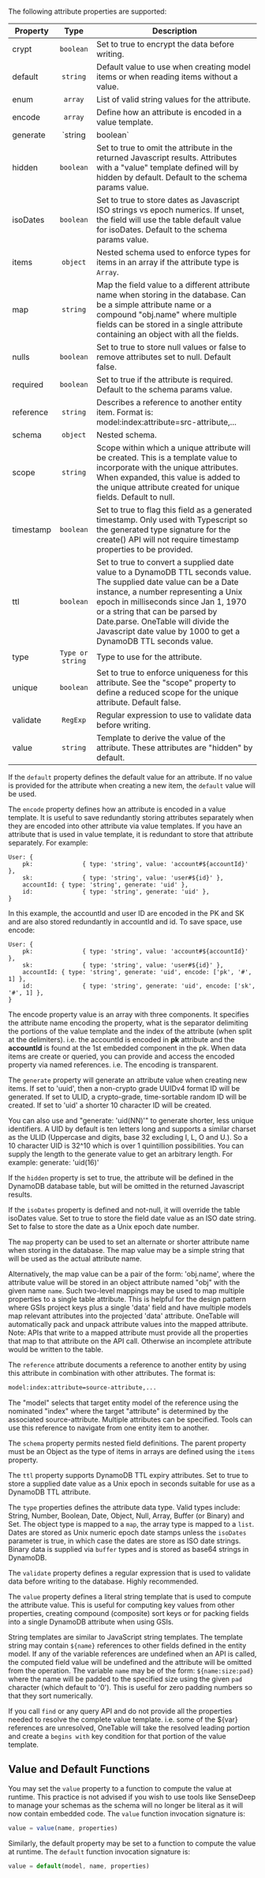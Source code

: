 The following attribute properties are supported:

| Property | Type | Description |
| -------- | :--: | ----------- |
| crypt | `boolean` | Set to true to encrypt the data before writing. |
| default | `string` | Default value to use when creating model items or when reading items without a value.|
| enum | `array` | List of valid string values for the attribute. |
| encode | `array` | Define how an attribute is encoded in a value template. |
| generate | `string|boolean` | Set to 'uid', 'ulid' or 'uuid' to automatically create a new ID value for the attribute when creating new items. Set to true to use a custom ID generator defined via the Table params.generate option. Default to null. |
| hidden | `boolean` | Set to true to omit the attribute in the returned Javascript results. Attributes with a "value" template defined will by hidden by default. Default to the schema params value. |
| isoDates | `boolean` | Set to true to store dates as Javascript ISO strings vs epoch numerics. If unset, the field will use the table default value for isoDates. Default to the schema params value. |
| items | `object` | Nested schema used to enforce types for items in an array if the attribute type is `Array`.
| map | `string` | Map the field value to a different attribute name when storing in the database. Can be a simple attribute name or a compound "obj.name" where multiple fields can be stored in a single attribute containing an object with all the fields. |
| nulls | `boolean` | Set to true to store null values or false to remove attributes set to null. Default false. |
| required | `boolean` | Set to true if the attribute is required. Default to the schema params value. |
| reference | `string` | Describes a reference to another entity item. Format is: model:index:attribute=src-attribute,... |
| schema | `object` | Nested schema. |
| scope | `string` | Scope within which a unique attribute will be created. This is a template value to incorporate with the unique attributes. When expanded, this value is added to the unique attribute created for unique fields. Default to null.|
| timestamp | `boolean` | Set to true to flag this field as a generated timestamp. Only used with Typescript so the generated type signature for the create() API will not require timestamp properties to be provided. |
| ttl | `boolean` | Set to true to convert a supplied date value to a DynamoDB TTL seconds value. The supplied date value can be a Date instance, a number representing a Unix epoch in milliseconds since Jan 1, 1970 or a string that can be parsed by Date.parse. OneTable will divide the Javascript date value by 1000 to get a DynamoDB TTL seconds value. |
| type | `Type or string` | Type to use for the attribute. |
| unique | `boolean` | Set to true to enforce uniqueness for this attribute. See the "scope" property to define a reduced scope for the unique attribute. Default false. |
| validate | `RegExp` | Regular expression to use to validate data before writing. |
| value | `string` | Template to derive the value of the attribute. These attributes are "hidden" by default. |


If the `default` property defines the default value for an attribute. If no value is provided for the attribute when creating a new item, the `default` value will be used.

The `encode` property defines how an attribute is encoded in a value template. It is useful to save redundantly storing attributes separately when they are encoded into other attribute via value templates. If you have an attribute that is used in value template, it is redundant to store that attribute separately. For example:

```
User: {
    pk:              { type: 'string', value: 'account#${accountId}' },
    sk:              { type: 'string', value: 'user#${id}' },
    accountId: { type: 'string', generate: 'uid' },
    id:              { type: 'string', generate: 'uid' },
}
```

In this example, the accountId and user ID are encoded in the PK and SK and are also stored redundantly in accountId and id. To save space, use encode:

```
User: {
    pk:              { type: 'string', value: 'account#${accountId}' },
    sk:              { type: 'string', value: 'user#${id}' },
    accountId: { type: 'string', generate: 'uid', encode: ['pk', '#', 1] },
    id:              { type: 'string', generate: 'uid', encode: ['sk', '#', 1] },
}
```

The encode property value is an array with three components. It specifies the attribute name encoding the property, what is the separator delimiting the portions of the value template and the index of the attribute (when split at the delimiters). i.e. the accountId is encoded in **pk** attribute and the **accountId** is found at the 1st embedded component in the pk. When data items are create or queried, you can provide and access the encoded property via named references. i.e. The encoding is transparent.

The `generate` property will generate an attribute value when creating new items. If set to 'uuid', then a non-crypto grade UUIDv4 format ID will be generated. If set to ULID, a crypto-grade, time-sortable random ID will be created. If set to 'uid' a shorter 10 character ID will be created.

You can also use and "generate: 'uid(NN)'" to generate shorter, less unique identifiers. A UID by default is ten letters long and supports a similar charset as the ULID (Uppercase and digits, base 32 excluding I, L, O and U.). So a 10 character UID is 32^10 which is over 1 quintillion possibilities. You can supply the length to the generate value to get an arbitrary length. For example: generate: 'uid(16)'

If the `hidden` property is set to true, the attribute will be defined in the DynamoDB database table, but will be omitted in the returned Javascript results.

If the `isoDates` property is defined and not-null, it will override the table isoDates value. Set to true to store the field date value as an ISO date string. Set to false to store the date as a Unix epoch date number.

The `map` property can be used to set an alternate or shorter attribute name when storing in the database. The map value may be a simple string that will be used as the actual attribute name.

Alternatively, the map value can be a pair of the form: 'obj.name', where the attribute value will be stored in an object attribute named "obj" with the given name `name`. Such two-level mappings may be used to map multiple properties to a single table attribute. This is helpful for the design pattern where GSIs project keys plus a single 'data' field and have multiple models map relevant attributes into the projected 'data' attribute. OneTable will automatically pack and unpack attribute values into the mapped attribute. Note: APIs that write to a mapped attribute must provide all the properties that map to that attribute on the API call. Otherwise an incomplete attribute would be written to the table.

The `reference` attribute documents a reference to another entity by using this attribute in combination with other attributes. The format is:

```bash
model:index:attribute=source-attribute,...
```

The "model" selects that target entity model of the reference using the nominated "index" where the target "attribute" is determined by the associated source-attribute. Multiple attributes can be specified. Tools can use this reference to navigate from one entity item to another.

The `schema` property permits nested field definitions. The parent property must be an Object as the type of items in arrays are defined using the `items` property.

The `ttl` property supports DynamoDB TTL expiry attributes. Set to true to store a supplied date value as a Unix epoch in seconds suitable for use as a DynamoDB TTL attribute.

The `type` properties defines the attribute data type. Valid types include: String, Number, Boolean, Date, Object, Null, Array, Buffer (or Binary) and Set. The object type is mapped to a `map`, the array type is mapped to a `list`. Dates are stored as Unix numeric epoch date stamps unless the `isoDates` parameter is true, in which case the dates are store as ISO date strings. Binary data is supplied via `buffer` types and is stored as base64 strings in DynamoDB.

The `validate` property defines a regular expression that is used to validate data before writing to the database. Highly recommended.

The `value` property defines a literal string template that is used to compute the attribute value. This is useful for computing key values from other properties, creating compound (composite) sort keys or for packing fields into a single DynamoDB attribute when using GSIs.

String templates are similar to JavaScript string templates. The template string may contain `${name}` references to other fields defined in the entity model. If any of the variable references are undefined when an API is called, the computed field value will be undefined and the attribute will be omitted from the operation. The variable `name` may be of the form: `${name:size:pad}` where the name will be padded to the specified size using the given `pad` character (which default to '0'). This is useful for zero padding numbers so that they sort numerically.

If you call `find` or any query API and do not provide all the properties needed to resolve the complete value template. i.e. some of the ${var} references are unresolved, OneTable will take the resolved leading portion and create a `begins with` key condition for that portion of the value template.

## Value and Default Functions

You may set the `value` property to a function to compute the value at runtime. This practice is not advised if you wish to use tools like SenseDeep to manage your schemas as the schema will no longer be literal as it will now contain embedded code. The `value` function invocation signature is:

```javascript
value = value(name, properties)
```

Similarly, the default property may be set to a function to compute the value at runtime. The `default` function invocation signature is:

```javascript
value = default(model, name, properties)
```
